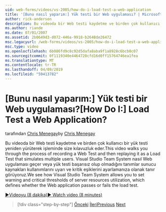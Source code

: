 ```yaml
---
uid: web-forms/videos/vs-2005/how-do-i-load-test-a-web-application
title: '[Bunu nasıl yaparım:] Yük testi bir Web uygulaması? | Microsoft Docs'
author: rick-anderson
description: Bu videoda bir Web testi kaydetme ve birden çok kullanıcı bir yük testi yeniden yürüterek işleminde size kılavuzluk eder. Visual Studio görüyoruz...
ms.author: riande
ms.date: 07/01/2007
ms.assetid: 2b0649d3-d072-446a-9918-b2648de26472
msc.legacyurl: /web-forms/videos/vs-2005/how-do-i-load-test-a-web-application
msc.type: video
ms.openlocfilehash: 6b086fd9c8c92d5dafa8aba9f1a8928c6bcb0c07
ms.sourcegitcommit: 0f1119340e4464720cfd16d0ff15764746ea1fea
ms.translationtype: MT
ms.contentlocale: tr-TR
ms.lasthandoff: 04/09/2019
ms.locfileid: "59413782"
---
```

# <a name="how-do-i-load-test-a-web-application"></a><span data-ttu-id="34dbc-105">[Bunu nasıl yaparım:] Yük testi bir Web uygulaması?</span><span class="sxs-lookup"><span data-stu-id="34dbc-105">[How Do I:] Load Test a Web Application?</span></span>

<span data-ttu-id="34dbc-106">tarafından [Chris Menegay](https://twitter.com/CMenegay)</span><span class="sxs-lookup"><span data-stu-id="34dbc-106">by [Chris Menegay](https://twitter.com/CMenegay)</span></span>

<span data-ttu-id="34dbc-107">Bu videoda bir Web testi kaydetme ve birden çok kullanıcı bir yük testi yeniden yürüterek işleminde size kılavuzluk eder.</span><span class="sxs-lookup"><span data-stu-id="34dbc-107">This video walks you through the process of recording a Web Test and then replaying it as a Load Test that simulates multiple users.</span></span> <span data-ttu-id="34dbc-108">Visual Studio Team System nasıl Web uygulaması geçer veya yük testi başarısız olup olmadığını tanımlar sunucu kaynakları kullanımlarını uyarı ve kritik eşiklerini ayarlamanıza olanak tanır görüyoruz.</span><span class="sxs-lookup"><span data-stu-id="34dbc-108">We see how Visual Studio Team System allows you to set warning and critical thresholds of server resources utilization, which defines whether the Web application passes or fails the load test.</span></span>

[<span data-ttu-id="34dbc-109">&#9654;Videoyu (8 dakika)</span><span class="sxs-lookup"><span data-stu-id="34dbc-109">&#9654; Watch video (8 minutes)</span></span>](https://channel9.msdn.com/Blogs/ASP-NET-Site-Videos/how-do-i-load-test-a-web-application)

> [!div class="step-by-step"]
> <span data-ttu-id="34dbc-110">[Önceki](how-do-i-practice-test-driven-development.md)
> [İleri](how-do-i-tune-web-application-performance-with-profiling.md)</span><span class="sxs-lookup"><span data-stu-id="34dbc-110">[Previous](how-do-i-practice-test-driven-development.md)
[Next](how-do-i-tune-web-application-performance-with-profiling.md)</span></span>
